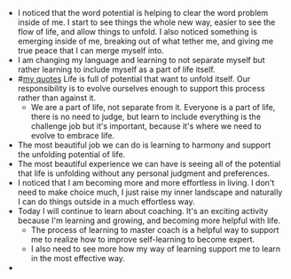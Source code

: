 - I noticed that the word potential is helping to clear the word problem inside of me. I start to see things the whole new way, easier to see the flow of life, and allow things to unfold. I also noticed something is emerging inside of me, breaking out of what tether me, and giving me true peace that I can merge myself into.
- I am changing my language and learning to not separate myself but rather learning to include myself as a part of life itself.
- #[my quotes](<my quotes.md>) Life is full of potential that want to unfold itself. Our responsibility is to evolve ourselves enough to support this process rather than against it.
    - We are a part of life, not separate from it. Everyone is a part of life, there is no need to judge, but learn to include everything is the challenge job but it's important, because it's where we need to evolve to embrace life.
- The most beautiful job we can do is learning to harmony and support the unfolding potential of life.
- The most beautiful experience we can have is seeing all of the potential that life is unfolding without any personal judgment and preferences.
- I noticed that I am becoming more and more effortless in living. I don't need to make choice much, I just raise my inner landscape and naturally I can do things outside in a much effortless way. 
- Today I will continue to learn about coaching. It's an exciting activity because I'm learning and growing, and becoming more helpful with life.
    -  The process of learning to master coach is a helpful way to support me to realize how to improve self-learning to become expert.
    - I also need to see more how my way of learning support me to learn in the most effective way.
- 

